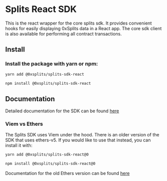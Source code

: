 # Splits React SDK

This is the react wrapper for the core splits sdk. It provides convenient hooks for easily 
displaying 0xSplits data in a React app. The core sdk client is also available for performing 
all contract transactions.

## Install

### Install the package with yarn or npm:

```bash
yarn add @0xsplits/splits-sdk-react

npm install @0xsplits/splits-sdk-react

```

## Documentation

Detailed documentation for the SDK can be found [here](https://docs.splits.org/react)


### Viem vs Ethers

The Splits SDK uses Viem under the hood. There is an older version of the SDK that uses ethers-v5.
If you would like to use that instead, you can install it with:

```bash
yarn add @0xsplits/splits-sdk-react@0

npm install @0xsplits/splits-sdk-react@0
```

Documentation for the old Ethers version can be found [here](https://docs.splits.org/react-v0)
